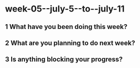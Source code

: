 # week-05--july-5--to--july-11

## 1 What have you been doing this week?

## 2 What are you planning to do next week?

## 3 Is anything blocking your progress?
